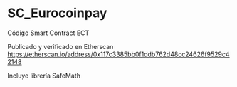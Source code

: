 # SC_Eurocoinpay
Código Smart Contract ECT 

Publicado y verificado en Etherscan
https://etherscan.io/address/0x117c3385bb0f1ddb762d48cc24626f9529c42148

Incluye librería SafeMath

